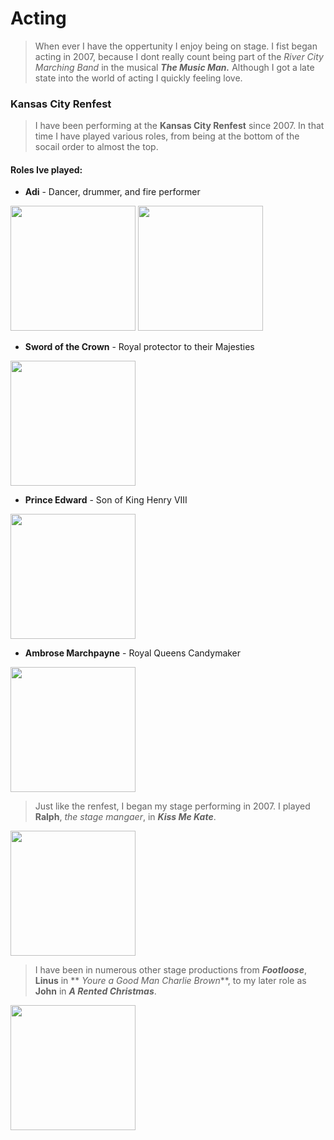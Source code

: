 # Acting

>When ever I have the oppertunity I enjoy being on stage. I fist began acting in 2007,
because I dont really count being part of the _River City Marching Band_ in the musical **_The Music Man._** 
Although I got a late state into the world of acting I quickly feeling love. 

### Kansas City Renfest

>I have been performing at the **Kansas City Renfest** since 2007. In that time I have played various roles, 
from being at the bottom of the socail order to almost the top.

#### Roles Ive played:

  + **Adi** - Dancer, drummer, and fire performer

<img src="https://user-images.githubusercontent.com/89314862/138538505-0c261b06-c14d-41ab-9c9c-c1fe15722196.jpg" width="200" height="200">

<img src="https://user-images.githubusercontent.com/89314862/138538502-e009ae7d-43d4-44a0-b8d5-4952ba813532.jpg" width="200" height="200">

  + **Sword of the Crown** - Royal protector to their Majesties

<img src="https://user-images.githubusercontent.com/89314862/138538508-f97ad83d-21a9-4f3b-8380-9806ecc310c5.jpg" width="200" height="200">

  + **Prince Edward** - Son of King Henry VIII

<img src="https://user-images.githubusercontent.com/89314862/138538490-599a75d1-1237-412c-b66d-96fa2b67299d.jpg" width="200" height="200">

  + **Ambrose Marchpayne** - Royal Queens Candymaker

<img src="https://user-images.githubusercontent.com/89314862/138538499-ef458ac9-f487-4cfc-895a-1353d1bda0bd.jpg" width="200" height="200">

>Just like the renfest, I began my stage performing in 2007. I played **Ralph**, _the stage mangaer_, in **_Kiss Me Kate_**.

<img src="https://user-images.githubusercontent.com/89314862/138538488-dbce943e-3c91-4ff5-93b9-d599ea93cc00.jpg" width="200" height="200">

>I have been in numerous other stage productions from **_Footloose_**, **Linus** in ** _Youre a Good Man Charlie Brown_**, to my later role as **John** in **_A Rented Christmas_**.

<img src="https://user-images.githubusercontent.com/89314862/138538495-50b50415-2132-495a-b7fc-2c528e5faa44.jpg" width="200" height="200">

